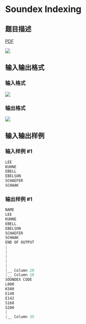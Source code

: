 # Soundex Indexing

## 题目描述

[problemUrl]: https://uva.onlinejudge.org/index.php?option=com_onlinejudge&Itemid=8&category=9&page=show_problem&problem=680

[PDF](https://uva.onlinejudge.org/external/7/p739.pdf)

![](https://cdn.luogu.com.cn/upload/vjudge_pic/UVA739/cb85597e337c2113b944f21ef98b98217a0174c3.png)

## 输入输出格式

### 输入格式

![](https://cdn.luogu.com.cn/upload/vjudge_pic/UVA739/0a3d9d591883ab0afeee7f1a7449884e42fce4d2.png)

### 输出格式

![](https://cdn.luogu.com.cn/upload/vjudge_pic/UVA739/6059a284c1ae0ac81911d2330ea1e653c5423dd0.png)

## 输入输出样例

### 输入样例 #1

```cpp
LEE
KUHNE
EBELL
EBELSON
SCHAEFER
SCHAAK
```


### 输出样例 #1

```cpp
NAME
LEE
KUHNE
EBELL
EBELSON
SCHAEFER
SCHAAK
END OF OUTPUT
|
|
|
|
|
|__ Column 20
|__ Column 10
SOUNDEX CODE
L000
K500
E140
E142
S160
S200
|
|__ Column 35
```


